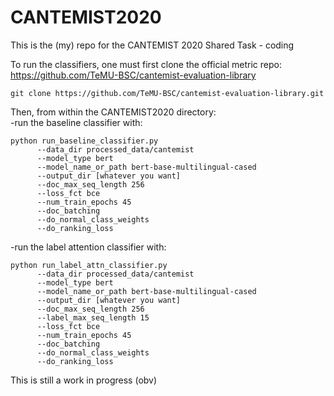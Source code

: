 # CANTEMIST2020
This is the (my) repo for the CANTEMIST 2020 Shared Task - coding

To run the classifiers, one must first clone the official metric repo: https://github.com/TeMU-BSC/cantemist-evaluation-library
```
git clone https://github.com/TeMU-BSC/cantemist-evaluation-library.git
```
Then, from within the CANTEMIST2020 directory: <br>
-run the baseline classifier with:
```
python run_baseline_classifier.py 
      --data_dir processed_data/cantemist 
      --model_type bert 
      --model_name_or_path bert-base-multilingual-cased 
      --output_dir [whatever you want] 
      --doc_max_seq_length 256
      --loss_fct bce
      --num_train_epochs 45
      --doc_batching
      --do_normal_class_weights 
      --do_ranking_loss
 ```


-run the label attention classifier with:
```
python run_label_attn_classifier.py 
      --data_dir processed_data/cantemist 
      --model_type bert 
      --model_name_or_path bert-base-multilingual-cased 
      --output_dir [whatever you want] 
      --doc_max_seq_length 256
      --label_max_seq_length 15
      --loss_fct bce
      --num_train_epochs 45
      --doc_batching
      --do_normal_class_weights 
      --do_ranking_loss
 ```
This is still a work in progress (obv)
